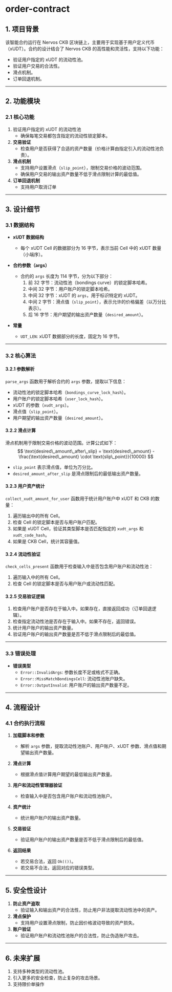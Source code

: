 # order-contract

## **1. 项目背景**

该智能合约运行在 Nervos CKB 区块链上，主要用于实现基于用户定义代币（xUDT）。合约的设计结合了 Nervos CKB 的高性能和灵活性，支持以下功能：

- 验证用户指定的 xUDT 的流动性池。
- 验证用户交易的合法性。
- 滑点机制。
- 订单回退机制。

---

## **2. 功能模块**

### **2.1 核心功能**

1. 验证用户指定的 xUDT 的流动性池
   - 确保每笔交易都包含指定的流动性锁定脚本。
2. **交易验证**
   - 检查用户是否获得了合适的资产数量（价格计算由指定引入的流动性池负责）。
3. **滑点机制**
   - 支持用户设置滑点（`slip_point`），限制交易价格的波动范围。
   - 确保用户交易的输出资产数量不低于滑点限制计算的最低值。
4. **订单回退机制**
   - 支持用户取消订单

---

## **3. 设计细节**

### **3.1 数据结构**

- **xUDT 数据结构**
  - 每个 xUDT Cell 的数据部分为 16 字节，表示当前 Cell 中的 xUDT 数量（小端序）。

- **合约参数（args）**
  - 合约的 `args` 长度为 114 字节，分为以下部分：
    1. 前 32 字节：流动性池（bondings curve）的锁定脚本哈希。
    2. 中间 32 字节：用户账户的锁定脚本哈希。
    3. 中间 32 字节：xUDT 的 `args`，用于标识特定的 xUDT。
    4. 中间 2 字节：滑点值（`slip_point`），表示允许的价格偏差（以万分比表示）。
    5. 后 16 字节：用户期望的输出资产数量（`desired_amount`）。

- **常量**
  - `UDT_LEN`: xUDT 数据部分的长度，固定为 16 字节。

---

### **3.2 核心算法**

#### **3.2.1 参数解析**

`parse_args` 函数用于解析合约的 `args` 参数，提取以下信息：
- 流动性池的锁定脚本哈希（`bondings_curve_lock_hash`）。
- 用户账户的锁定脚本哈希（`user_lock_hash`）。
- xUDT 的参数（`xudt_args`）。
- 滑点值（`slip_point`）。
- 用户期望的输出资产数量（`desired_amount`）。

#### **3.2.2 滑点计算**

滑点机制用于限制交易价格的波动范围。计算公式如下：
$$
\text{desired\_amount\_after\_slip} = \text{desired\_amount} - \frac{\text{desired\_amount} \cdot \text{slip\_point}}{10000}
$$
- `slip_point` 表示滑点值，单位为万分比。
- `desired_amount_after_slip` 是滑点限制后的最低输出资产数量。

#### **3.2.3 用户资产统计**

`collect_xudt_amount_for_user` 函数用于统计用户账户中 xUDT 和 CKB 的数量：
1. 遍历输出中的所有 Cell。
2. 检查 Cell 的锁定脚本是否与用户账户匹配。
3. 如果是 xUDT Cell，验证其类型脚本是否匹配指定的 `xudt_args` 和 `xudt_code_hash`。
4. 如果是 CKB Cell，统计其容量值。

#### **3.2.4 流动性验证**

`check_cells_present` 函数用于检查输入中是否包含用户账户和流动性池：

1. 遍历输入中的所有 Cell。
2. 检查 Cell 的锁定脚本是否与用户账户或流动性匹配。

#### **3.2.5 交易验证逻辑**

1. 检查用户账户是否存在于输入中。如果存在，直接返回成功（订单回退逻辑）。
2. 检查指定流动性池是否存在于输入中。如果不存在，返回错误。
3. 统计用户账户的输出资产数量。
4. 验证用户账户的输出资产数量是否不低于滑点限制后的最低值。

---

### **3.3 错误处理**

- **错误类型**
  - `Error::InvalidArgs`: 参数长度不足或格式不正确。
  - `Error::MissMatchBondingsCell`: 流动性池账户缺失。
  - `Error::OutputInvalid`: 用户账户的输出资产数量不足。

---

## **4. 流程设计**

### **4.1 合约执行流程**

1. **加载脚本和参数**
   - 解析 `args` 参数，提取流动性池账户、用户账户、xUDT 参数、滑点值和期望输出资产数量。

2. **滑点计算**
   - 根据滑点值计算用户期望的最低输出资产数量。

3. **用户和流动性管理器验证**
   - 检查输入中是否包含用户账户和流动性池账户。

4. **资产统计**
   - 统计用户账户的输出资产数量。

5. **交易验证**
   - 验证用户账户的输出资产数量是否不低于滑点限制后的最低值。

6. **返回结果**
   - 若交易合法，返回 `Ok(())`。
   - 若交易不合法，返回对应的错误类型。

---

## **5. 安全性设计**

1. **防止资产盗取**
   - 验证输入和输出资产的合法性，防止用户非法提取流动性池中的资产。
2. **滑点保护**
   - 支持用户设置滑点限制，防止因价格波动导致的资产损失。
3. **账户验证**
   - 验证用户账户和流动性池账户的合法性，防止伪造账户攻击。

---

## **6. 未来扩展**

1. 支持多种类型的流动性池。
3. 引入更多的安全检查，防止复杂的攻击场景。
4. 支持限价单操作

